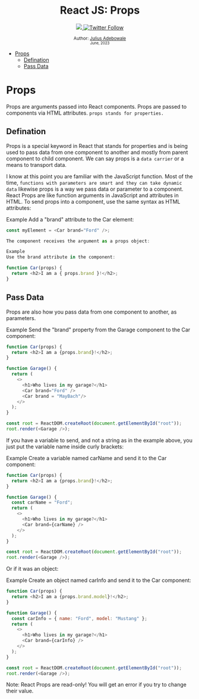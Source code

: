 <div align="center">
  <h1> React JS: Props </h1>
  <a class="header-badge" target="_blank" href="https://www.linkedin.com/in/juadebade/">
  <img src="https://img.shields.io/badge/style--5eba00.svg?label=LinkedIn&logo=linkedin&style=social">
  </a>
  <a class="header-badge" target="_blank" href="https://twitter.com/Juadeb1">
  <img alt="Twitter Follow" src="https://img.shields.io/twitter/follow/Julius?style=social">
  </a>

<sub>Author:
<a href="https://www.linkedin.com/in/juadebade/" target="_blank">Julius Adebowale</a><br>
<small> June, 2023</small>
</sub>

</div>

- [Props](#props)
  - [Defination](#defination)
  - [Pass Data](#pass-data)

# Props

Props are arguments passed into React components. Props are passed to components via HTML attributes.
`props stands for properties.`

## Defination

Props is a special keyword in React that stands for properties and is being used to pass data from one component to another and mostly from parent component to child component. We can say props is a `data carrier` or a means to transport data.

I know at this point you are familiar with the JavaScript function. Most of the time, `functions with parameters are smart and they can take dynamic data` likewise props is a way we pass data or parameter to a component. React Props are like function arguments in JavaScript and attributes in HTML. To send props into a component, use the same syntax as HTML attributes:

Example
Add a "brand" attribute to the Car element:

```js
const myElement = <Car brand="Ford" />;

The component receives the argument as a props object:

Example
Use the brand attribute in the component:

function Car(props) {
  return <h2>I am a { props.brand }!</h2>;
}
```

## Pass Data

Props are also how you pass data from one component to another, as parameters.

Example
Send the "brand" property from the Garage component to the Car component:

```js
function Car(props) {
  return <h2>I am a {props.brand}!</h2>;
}

function Garage() {
  return (
    <>
      <h1>Who lives in my garage?</h1>
      <Car brand="Ford" />
      <Car brand = "MayBach"/>
    </>
  );
}

const root = ReactDOM.createRoot(document.getElementById("root"));
root.render(<Garage />);
```

If you have a variable to send, and not a string as in the example above, you just put the variable name inside curly brackets:

Example
Create a variable named carName and send it to the Car component:

```js
function Car(props) {
  return <h2>I am a {props.brand}!</h2>;
}

function Garage() {
  const carName = "Ford";
  return (
    <>
      <h1>Who lives in my garage?</h1>
      <Car brand={carName} />
    </>
  );
}

const root = ReactDOM.createRoot(document.getElementById("root"));
root.render(<Garage />);
```

Or if it was an object:

Example
Create an object named carInfo and send it to the Car component:

```js
function Car(props) {
  return <h2>I am a {props.brand.model}!</h2>;
}

function Garage() {
  const carInfo = { name: "Ford", model: "Mustang" };
  return (
    <>
      <h1>Who lives in my garage?</h1>
      <Car brand={carInfo} />
    </>
  );
}

const root = ReactDOM.createRoot(document.getElementById("root"));
root.render(<Garage />);
```

Note: React Props are read-only! You will get an error if you try to change their value.
